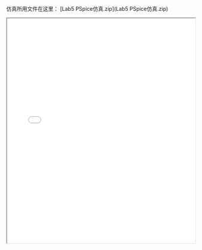 仿真所用文件在这里： [Lab5 PSpice仿真.zip](Lab5 PSpice仿真.zip) 
<iframe src="../Lab5.pdf" width="100%" height="600px"></iframe>
